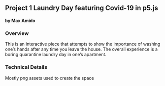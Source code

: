 ## Project 1 Laundry Day featuring Covid-19 in p5.js
#### by Max Amido



### Overview
This is an interactive piece that attempts to show the importance of washing one’s hands after any time you leave the house. The overall experience is a boring quarantine laundry day in one’s apartment.


### Technical Details

Mostly png assets used to create the space
